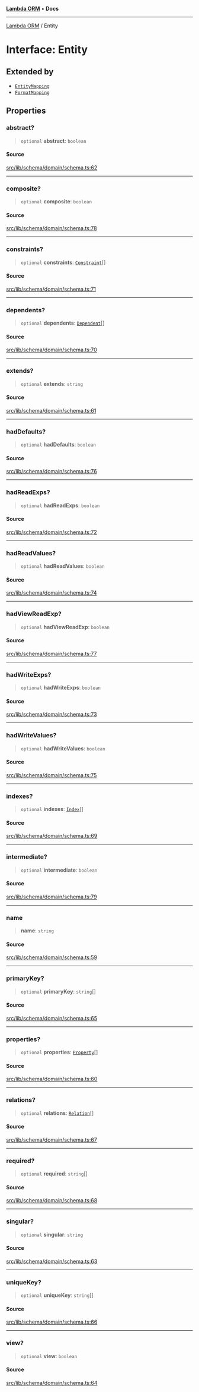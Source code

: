 [**Lambda ORM**](../README.md) • **Docs**

***

[Lambda ORM](../README.md) / Entity

# Interface: Entity

## Extended by

- [`EntityMapping`](EntityMapping.md)
- [`FormatMapping`](FormatMapping.md)

## Properties

### abstract?

> `optional` **abstract**: `boolean`

#### Source

[src/lib/schema/domain/schema.ts:62](https://github.com/lambda-orm/lambdaorm-base/blob/369fa6c47dfcaa18334efd22efe5cc76c83a011a/src/lib/schema/domain/schema.ts#L62)

***

### composite?

> `optional` **composite**: `boolean`

#### Source

[src/lib/schema/domain/schema.ts:78](https://github.com/lambda-orm/lambdaorm-base/blob/369fa6c47dfcaa18334efd22efe5cc76c83a011a/src/lib/schema/domain/schema.ts#L78)

***

### constraints?

> `optional` **constraints**: [`Constraint`](Constraint.md)[]

#### Source

[src/lib/schema/domain/schema.ts:71](https://github.com/lambda-orm/lambdaorm-base/blob/369fa6c47dfcaa18334efd22efe5cc76c83a011a/src/lib/schema/domain/schema.ts#L71)

***

### dependents?

> `optional` **dependents**: [`Dependent`](Dependent.md)[]

#### Source

[src/lib/schema/domain/schema.ts:70](https://github.com/lambda-orm/lambdaorm-base/blob/369fa6c47dfcaa18334efd22efe5cc76c83a011a/src/lib/schema/domain/schema.ts#L70)

***

### extends?

> `optional` **extends**: `string`

#### Source

[src/lib/schema/domain/schema.ts:61](https://github.com/lambda-orm/lambdaorm-base/blob/369fa6c47dfcaa18334efd22efe5cc76c83a011a/src/lib/schema/domain/schema.ts#L61)

***

### hadDefaults?

> `optional` **hadDefaults**: `boolean`

#### Source

[src/lib/schema/domain/schema.ts:76](https://github.com/lambda-orm/lambdaorm-base/blob/369fa6c47dfcaa18334efd22efe5cc76c83a011a/src/lib/schema/domain/schema.ts#L76)

***

### hadReadExps?

> `optional` **hadReadExps**: `boolean`

#### Source

[src/lib/schema/domain/schema.ts:72](https://github.com/lambda-orm/lambdaorm-base/blob/369fa6c47dfcaa18334efd22efe5cc76c83a011a/src/lib/schema/domain/schema.ts#L72)

***

### hadReadValues?

> `optional` **hadReadValues**: `boolean`

#### Source

[src/lib/schema/domain/schema.ts:74](https://github.com/lambda-orm/lambdaorm-base/blob/369fa6c47dfcaa18334efd22efe5cc76c83a011a/src/lib/schema/domain/schema.ts#L74)

***

### hadViewReadExp?

> `optional` **hadViewReadExp**: `boolean`

#### Source

[src/lib/schema/domain/schema.ts:77](https://github.com/lambda-orm/lambdaorm-base/blob/369fa6c47dfcaa18334efd22efe5cc76c83a011a/src/lib/schema/domain/schema.ts#L77)

***

### hadWriteExps?

> `optional` **hadWriteExps**: `boolean`

#### Source

[src/lib/schema/domain/schema.ts:73](https://github.com/lambda-orm/lambdaorm-base/blob/369fa6c47dfcaa18334efd22efe5cc76c83a011a/src/lib/schema/domain/schema.ts#L73)

***

### hadWriteValues?

> `optional` **hadWriteValues**: `boolean`

#### Source

[src/lib/schema/domain/schema.ts:75](https://github.com/lambda-orm/lambdaorm-base/blob/369fa6c47dfcaa18334efd22efe5cc76c83a011a/src/lib/schema/domain/schema.ts#L75)

***

### indexes?

> `optional` **indexes**: [`Index`](Index.md)[]

#### Source

[src/lib/schema/domain/schema.ts:69](https://github.com/lambda-orm/lambdaorm-base/blob/369fa6c47dfcaa18334efd22efe5cc76c83a011a/src/lib/schema/domain/schema.ts#L69)

***

### intermediate?

> `optional` **intermediate**: `boolean`

#### Source

[src/lib/schema/domain/schema.ts:79](https://github.com/lambda-orm/lambdaorm-base/blob/369fa6c47dfcaa18334efd22efe5cc76c83a011a/src/lib/schema/domain/schema.ts#L79)

***

### name

> **name**: `string`

#### Source

[src/lib/schema/domain/schema.ts:59](https://github.com/lambda-orm/lambdaorm-base/blob/369fa6c47dfcaa18334efd22efe5cc76c83a011a/src/lib/schema/domain/schema.ts#L59)

***

### primaryKey?

> `optional` **primaryKey**: `string`[]

#### Source

[src/lib/schema/domain/schema.ts:65](https://github.com/lambda-orm/lambdaorm-base/blob/369fa6c47dfcaa18334efd22efe5cc76c83a011a/src/lib/schema/domain/schema.ts#L65)

***

### properties?

> `optional` **properties**: [`Property`](Property.md)[]

#### Source

[src/lib/schema/domain/schema.ts:60](https://github.com/lambda-orm/lambdaorm-base/blob/369fa6c47dfcaa18334efd22efe5cc76c83a011a/src/lib/schema/domain/schema.ts#L60)

***

### relations?

> `optional` **relations**: [`Relation`](Relation.md)[]

#### Source

[src/lib/schema/domain/schema.ts:67](https://github.com/lambda-orm/lambdaorm-base/blob/369fa6c47dfcaa18334efd22efe5cc76c83a011a/src/lib/schema/domain/schema.ts#L67)

***

### required?

> `optional` **required**: `string`[]

#### Source

[src/lib/schema/domain/schema.ts:68](https://github.com/lambda-orm/lambdaorm-base/blob/369fa6c47dfcaa18334efd22efe5cc76c83a011a/src/lib/schema/domain/schema.ts#L68)

***

### singular?

> `optional` **singular**: `string`

#### Source

[src/lib/schema/domain/schema.ts:63](https://github.com/lambda-orm/lambdaorm-base/blob/369fa6c47dfcaa18334efd22efe5cc76c83a011a/src/lib/schema/domain/schema.ts#L63)

***

### uniqueKey?

> `optional` **uniqueKey**: `string`[]

#### Source

[src/lib/schema/domain/schema.ts:66](https://github.com/lambda-orm/lambdaorm-base/blob/369fa6c47dfcaa18334efd22efe5cc76c83a011a/src/lib/schema/domain/schema.ts#L66)

***

### view?

> `optional` **view**: `boolean`

#### Source

[src/lib/schema/domain/schema.ts:64](https://github.com/lambda-orm/lambdaorm-base/blob/369fa6c47dfcaa18334efd22efe5cc76c83a011a/src/lib/schema/domain/schema.ts#L64)
